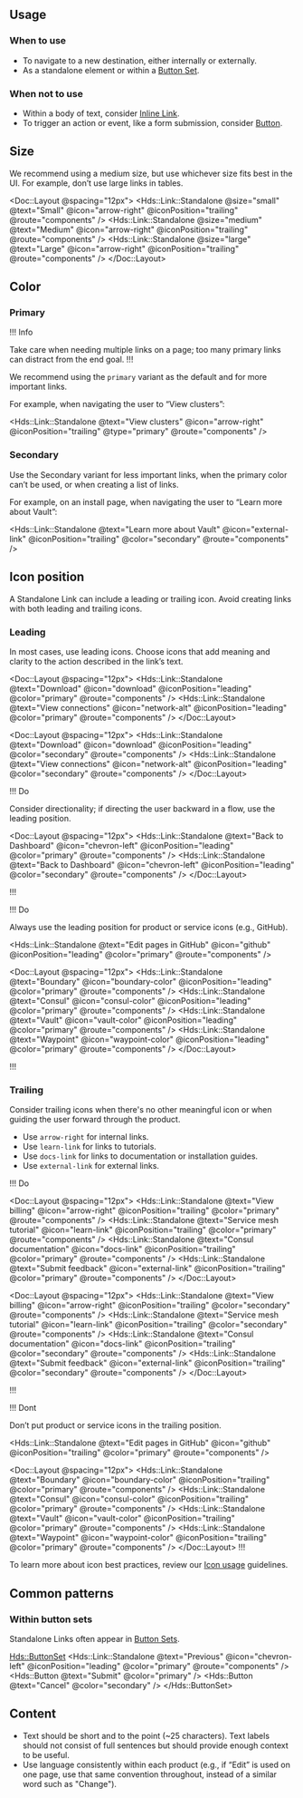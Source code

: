 ## Usage

### When to use

- To navigate to a new destination, either internally or externally.
- As a standalone element or within a [Button Set](/components/button-set).

### When not to use

- Within a body of text, consider [Inline Link](/components/link/inline).
- To trigger an action or event, like a form submission, consider [Button](/components/button).

## Size

We recommend using a medium size, but use whichever size fits best in the UI. For example, don’t use large links in tables.

<Doc::Layout @spacing="12px">
  <Hds::Link::Standalone @size="small" @text="Small" @icon="arrow-right" @iconPosition="trailing" @route="components" />
  <Hds::Link::Standalone @size="medium" @text="Medium" @icon="arrow-right" @iconPosition="trailing" @route="components" />
  <Hds::Link::Standalone @size="large" @text="Large" @icon="arrow-right" @iconPosition="trailing" @route="components" />
</Doc::Layout>

## Color

### Primary

!!! Info

Take care when needing multiple links on a page; too many primary links can distract from the end goal.
!!!

We recommend using the `primary` variant as the default and for more important links.

For example, when navigating the user to “View clusters”:

<Hds::Link::Standalone @text="View clusters" @icon="arrow-right" @iconPosition="trailing" @type="primary" @route="components" />

### Secondary

Use the Secondary variant for less important links, when the primary color can’t be used, or when creating a list of links.

For example, on an install page, when navigating the user to “Learn more about Vault”:

<Hds::Link::Standalone @text="Learn more about Vault" @icon="external-link" @iconPosition="trailing" @color="secondary" @route="components" />

## Icon position

A Standalone Link can include a leading or trailing icon. Avoid creating links with both leading and trailing icons.

### Leading

In most cases, use leading icons. Choose icons that add meaning and clarity to the action described in the link’s text.

<Doc::Layout @spacing="12px">
  <Hds::Link::Standalone @text="Download" @icon="download" @iconPosition="leading" @color="primary" @route="components" />
  <Hds::Link::Standalone @text="View connections" @icon="network-alt" @iconPosition="leading" @color="primary" @route="components" />
</Doc::Layout>

<Doc::Layout @spacing="12px">
  <Hds::Link::Standalone @text="Download" @icon="download" @iconPosition="leading" @color="secondary" @route="components" />
  <Hds::Link::Standalone @text="View connections" @icon="network-alt" @iconPosition="leading" @color="secondary" @route="components" />
</Doc::Layout>

!!! Do

Consider directionality; if directing the user backward in a flow, use the leading position. 

<Doc::Layout @spacing="12px">
  <Hds::Link::Standalone @text="Back to Dashboard" @icon="chevron-left" @iconPosition="leading" @color="primary" @route="components" />
  <Hds::Link::Standalone @text="Back to Dashboard" @icon="chevron-left" @iconPosition="leading" @color="secondary" @route="components" />
</Doc::Layout>

!!!

!!! Do

Always use the leading position for product or service icons (e.g., GitHub).

<Hds::Link::Standalone @text="Edit pages in GitHub" @icon="github" @iconPosition="leading" @color="primary" @route="components" />

<Doc::Layout @spacing="12px">
  <Hds::Link::Standalone @text="Boundary" @icon="boundary-color" @iconPosition="leading" @color="primary" @route="components" />
  <Hds::Link::Standalone @text="Consul" @icon="consul-color" @iconPosition="leading" @color="primary" @route="components" />
  <Hds::Link::Standalone @text="Vault" @icon="vault-color" @iconPosition="leading" @color="primary" @route="components" />
  <Hds::Link::Standalone @text="Waypoint" @icon="waypoint-color" @iconPosition="leading" @color="primary" @route="components" />
</Doc::Layout>

!!!


### Trailing

Consider trailing icons when there's no other meaningful icon or when guiding the user forward through the product. 

- Use `arrow-right` for internal links.
- Use `learn-link` for links to tutorials.
- Use `docs-link` for links to documentation or installation guides.
- Use `external-link` for external links.

!!! Do

<Doc::Layout @spacing="12px">
  <Hds::Link::Standalone @text="View billing" @icon="arrow-right" @iconPosition="trailing" @color="primary" @route="components" />
  <Hds::Link::Standalone @text="Service mesh tutorial" @icon="learn-link" @iconPosition="trailing" @color="primary" @route="components" />
  <Hds::Link::Standalone @text="Consul documentation" @icon="docs-link" @iconPosition="trailing" @color="primary" @route="components" />
  <Hds::Link::Standalone @text="Submit feedback" @icon="external-link" @iconPosition="trailing" @color="primary" @route="components" />
</Doc::Layout>

<Doc::Layout @spacing="12px">
  <Hds::Link::Standalone @text="View billing" @icon="arrow-right" @iconPosition="trailing" @color="secondary" @route="components" />
  <Hds::Link::Standalone @text="Service mesh tutorial" @icon="learn-link" @iconPosition="trailing" @color="secondary" @route="components" />
  <Hds::Link::Standalone @text="Consul documentation" @icon="docs-link" @iconPosition="trailing" @color="secondary" @route="components" />
  <Hds::Link::Standalone @text="Submit feedback" @icon="external-link" @iconPosition="trailing" @color="secondary" @route="components" />
</Doc::Layout>

!!!

!!! Dont

Don’t put product or service icons in the trailing position. 

<Hds::Link::Standalone @text="Edit pages in GitHub" @icon="github" @iconPosition="trailing" @color="primary" @route="components" />

<Doc::Layout @spacing="12px">
  <Hds::Link::Standalone @text="Boundary" @icon="boundary-color" @iconPosition="trailing" @color="primary" @route="components" />
  <Hds::Link::Standalone @text="Consul" @icon="consul-color" @iconPosition="trailing" @color="primary" @route="components" />
  <Hds::Link::Standalone @text="Vault" @icon="vault-color" @iconPosition="trailing" @color="primary" @route="components" />
  <Hds::Link::Standalone @text="Waypoint" @icon="waypoint-color" @iconPosition="trailing" @color="primary" @route="components" />
</Doc::Layout>
!!!

To learn more about icon best practices, review our [Icon usage](/icons/usage-guidelines) guidelines.

## Common patterns

### Within button sets

Standalone Links often appear in [Button Sets](/components/button-set).

<Hds::ButtonSet>
  <Hds::Link::Standalone @text="Previous" @icon="chevron-left" @iconPosition="leading" @color="primary" @route="components" />
  <Hds::Button @text="Submit" @color="primary" />
  <Hds::Button @text="Cancel" @color="secondary" />
</Hds::ButtonSet>

## Content

- Text should be short and to the point (~25 characters). Text labels should not consist of full sentences but should provide enough context to be useful.
- Use language consistently within each product (e.g., if “Edit” is used on one page, use that same convention throughout, instead of a similar word such as "Change").
